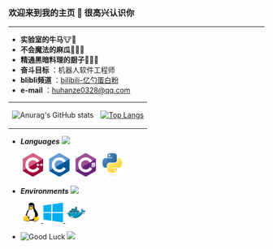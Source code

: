 ### 欢迎来到我的主页 👋 很高兴认识你

---

- **实验室的牛马**🐮🐴
- **不会魔法的麻瓜**🍉🍋‍🟩
- **精通黑暗料理的厨子**👨‍🍳🥗
- **奋斗目标** ：机器人软件工程师
- **blibli频道** ：[bilibili-亿勺蛋白粉](https://space.bilibili.com/412687699?spm_id_from=333.1007.0.0)
- **e-mail** ：huhanze0328@qq.com

<div align="center">
<table>
<tr>
<td>

![Anurag's GitHub stats](https://github-readme-stats.vercel.app/api?username=hhz0328&show_icons=true&theme=radical\&rank_icon=github)

</td>
<td>

[![Top Langs](https://github-readme-stats.vercel.app/api/top-langs/?username=hhz0328&layout=compact)]()

</td>
</tr>
</table>
</div>

- ***Languages*** <img src="https://i.loli.net/2020/07/14/y2oaANRLjTYSpG1.gif" width="34px"> 
  
  <img width="48px" src="language/c-plus-plus.svg" />
  <img width="48px" src="language/c.svg" />
  <img width="48px" src="language/csharp.svg" />
  <img width="48px" src="language/python.svg" />
  
- ***Environments*** <img src="https://media.giphy.com/media/WUlplcMpOCEmTGBtBW/giphy.gif" width="30">
  
  <a href="https://www.linux.org/" target="_blank"> <img src="https://raw.githubusercontent.com/devicons/devicon/master/icons/linux/linux-original.svg" alt="linux" width="40" height="40"/> </a>
  <a href="https://www.microsoft.com/windows" target="_blank"> <img src="https://raw.githubusercontent.com/devicons/devicon/master/icons/windows8/windows8-original.svg" alt="Windows" width="40" height="40"/> </a>
  <a href="https://www.docker.com/" target="_blank"> <img src="https://raw.githubusercontent.com/devicons/devicon/master/icons/docker/docker-original.svg" alt="Docker" width="40" height="40"/> </a>




-  ![Good Luck](https://visitor-badge.laobi.icu/badge?page_id=hhz0328.hhz0328) <img src="https://media.giphy.com/media/LnQjpWaON8nhr21vNW/giphy.gif" width="60">
